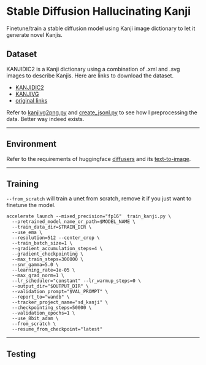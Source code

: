 # Stable Diffusion Hallucinating Kanji

Finetune/train a stable diffusion model using Kanji image dictionary to let it generate novel Kanjis.

## Dataset

KANJIDIC2 is a Kanji dictionary using a combination of .xml and .svg images to describe Kanjis.
Here are links to download the dataset.
- [KANJIDIC2](https://www.edrdg.org/kanjidic/kanjidic2.xml.gz)
- [KANJIVG](https://github.com/KanjiVG/kanjivg/releases/download/r20220427/kanjivg-20220427.xml.gz)
- [original links](https://github.com/Gnurou/tagainijisho/blob/master/src/core/kanjidic2/CMakeLists.txt)

Refer to [kanjivg2png.py](kanjivg2png.py) and [create_jsonl.py](create_jsonl.py) to see how I preprocessing the data. Better way indeed exists.

-------------

## Environment

Refer to the requirements of huggingface [diffusers](https://github.com/huggingface/diffusers/tree/main) and its [text-to-image](https://github.com/huggingface/diffusers/tree/main/examples/text_to_image).

-------------

## Training 

`--from_scratch` will train a unet from scratch, remove it if you just want to finetune the model.

```shell
accelerate launch --mixed_precision="fp16"  train_kanji.py \
  --pretrained_model_name_or_path=$MODEL_NAME \
  --train_data_dir=$TRAIN_DIR \
  --use_ema \
  --resolution=512 --center_crop \
  --train_batch_size=1 \
  --gradient_accumulation_steps=4 \
  --gradient_checkpointing \
  --max_train_steps=300000 \
  --snr_gamma=5.0 \
  --learning_rate=1e-05 \
  --max_grad_norm=1 \
  --lr_scheduler="constant" --lr_warmup_steps=0 \
  --output_dir="$OUTPUT_DIR" \
  --validation_prompt="$VAL_PROMPT" \
  --report_to="wandb" \
  --tracker_project_name="sd_kanji" \
  --checkpointing_steps=50000 \
  --validation_epochs=1 \
  --use_8bit_adam \
  --from_scratch \
  --resume_from_checkpoint="latest"
```

----------

## Testing

